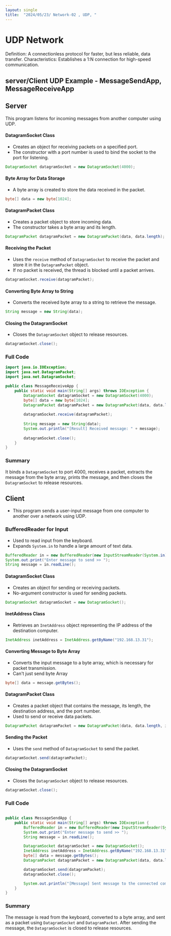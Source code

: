 ```yaml
---
layout: single
title:  "2024/05/23/ Network-02 , UDP, "
---
```


# UDP Network
Definition: A connectionless protocol for faster, but less reliable, data transfer.
Characteristics: Establishes a 1:N connection for high-speed communication.

## server/Client UDP Example - MessageSendApp, MessageReceiveApp

## Server
This program listens for incoming messages from another computer using UDP. 

#### DatagramSocket Class
- Creates an object for receiving packets on a specified port.
- The constructor with a port number is used to bind the socket to the port for listening.

```java
DatagramSocket datagramSocket = new DatagramSocket(4000);
```

#### Byte Array for Data Storage
- A byte array is created to store the data received in the packet.

```java
byte[] data = new byte[1024];
```

#### DatagramPacket Class
- Creates a packet object to store incoming data.
- The constructor takes a byte array and its length.

```java
DatagramPacket datagramPacket = new DatagramPacket(data, data.length);
```

#### Receiving the Packet
- Uses the `receive` method of `DatagramSocket` to receive the packet and store it in the `DatagramPacket` object.
- If no packet is received, the thread is blocked until a packet arrives.

```java
datagramSocket.receive(datagramPacket);
```

#### Converting Byte Array to String
- Converts the received byte array to a string to retrieve the message.

```java
String message = new String(data);
```

#### Closing the DatagramSocket
- Closes the `DatagramSocket` object to release resources.

```java
datagramSocket.close();
```

### Full Code

```java
import java.io.IOException;
import java.net.DatagramPacket;
import java.net.DatagramSocket;

public class MessageReceiveApp {
    public static void main(String[] args) throws IOException {
        DatagramSocket datagramSocket = new DatagramSocket(4000);
        byte[] data = new byte[1024];
        DatagramPacket datagramPacket = new DatagramPacket(data, data.length);
        
        datagramSocket.receive(datagramPacket);
        
        String message = new String(data);
        System.out.println("[Result] Received message: " + message);
        
        datagramSocket.close();
    }
}
```

### Summary
It binds a `DatagramSocket` to port 4000, receives a packet, extracts the message from the byte array, prints the message, and then closes the `DatagramSocket` to release resources.


## Client
- This program sends a user-input message from one computer to another over a network using UDP.
### BufferedReader for Input
- Used to read input from the keyboard.
- Expands `System.in` to handle a large amount of text data.

```java
BufferedReader in = new BufferedReader(new InputStreamReader(System.in));
System.out.print("Enter message to send >> ");
String message = in.readLine();
```

#### DatagramSocket Class
- Creates an object for sending or receiving packets.
- No-argument constructor is used for sending packets.

```java
DatagramSocket datagramSocket = new DatagramSocket();
```

#### InetAddress Class
- Retrieves an `InetAddress` object representing the IP address of the destination computer.

```java
InetAddress inetAddress = InetAddress.getByName("192.168.13.31");
```

#### Converting Message to Byte Array
- Converts the input message to a byte array, which is necessary for packet transmission.
- Can't just send byte Array
```java
byte[] data = message.getBytes();
```

#### DatagramPacket Class
- Creates a packet object that contains the message, its length, the destination address, and the port number.
- Used to send or receive data packets.

```java
DatagramPacket datagramPacket = new DatagramPacket(data, data.length, inetAddress, 4000);
```

#### Sending the Packet
- Uses the `send` method of `DatagramSocket` to send the packet.

```java
datagramSocket.send(datagramPacket);
```

#### Closing the DatagramSocket
- Closes the `DatagramSocket` object to release resources.

```java
datagramSocket.close();
```

### Full Code

```java

public class MessageSendApp {
    public static void main(String[] args) throws IOException {
        BufferedReader in = new BufferedReader(new InputStreamReader(System.in));
        System.out.print("Enter message to send >> ");
        String message = in.readLine();

        DatagramSocket datagramSocket = new DatagramSocket();
        InetAddress inetAddress = InetAddress.getByName("192.168.13.31");
        byte[] data = message.getBytes();
        DatagramPacket datagramPacket = new DatagramPacket(data, data.length, inetAddress, 4000);

        datagramSocket.send(datagramPacket);
        datagramSocket.close();

        System.out.println("[Message] Sent message to the connected computer.");
    }
}
```
### Summary
The message is read from the keyboard, converted to a byte array, and sent as a packet using `DatagramSocket` and `DatagramPacket`. After sending the message, the `DatagramSocket` is closed to release resources.


 
